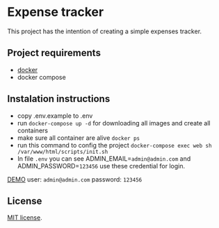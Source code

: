 # Expense tracker
This project has the intention of creating a simple expenses tracker.

## Project requirements
- [docker](https://www.docker.com/get-started) 
- docker compose

## Instalation instructions
- copy .env.example to .env
- run `docker-compose up -d` for downloading all images and create all containers
- make sure all container are alive `docker ps`
- run this command to config the project `docker-compose exec web sh /var/www/html/scripts/init.sh`
- In file `.env` you can see ADMIN_EMAIL=`admin@admin.com`  and ADMIN_PASSWORD=`123456` use these credential for login.

[DEMO](http://172.105.150.187)
user: `admin@admin.com` password: `123456`

## License
 [MIT license](https://opensource.org/licenses/MIT).
